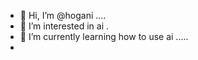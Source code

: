 - 👋 Hi, I’m @hogani ....
- 👀 I’m interested in ai .
- 🌱 I’m currently learning how to use ai .....
- 
  

<!---
hogani/hogani is a ✨ special ✨ repository because its `README.md` (this file) appears on your GitHub profile.
You can click the Preview link to take a look at your changes.
--->
